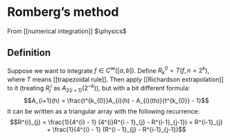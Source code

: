 # Romberg’s method
From [[numerical integration]]
$\physics$
## Definition
Suppose we want to integrate $f \in C^{\infty}([a, b])$. Define $R^{0}_{k} = T(f, n=2^{k})$, where $T$ means [[trapezoidal rule]]. Then apply [[Richardson extrapolation]] to it (treating $R^{i}_{j}$ as $A_{2(i+1)}(2^{-k})$), but with a bit different formula:
$$A_{i+1}(h) = \frac{t^{k_{0}}A_{i}(h) - A_{i}(th)}{t^{k_{0}} - 1}$$
It can be written as a triangular array with the following recurrence:
$$R^{i}_{j} = \frac{1}{4^{i} - 1} (4^{i}R^{i - 1}_{j} - R^{i-1}_{j-1}) = R^{i-1}_{j} + \frac{1}{4^{i} - 1} (R^{i - 1}_{j} - R^{i-1}_{j-1})$$